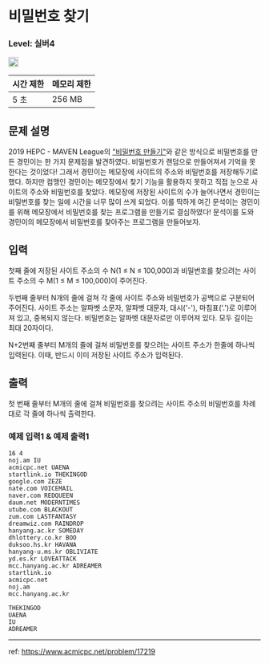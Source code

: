 # 비밀번호 찾기

### Level: 실버4

<img class="left" src="https://d2gd6pc034wcta.cloudfront.net/tier/7.svg" style="width: 20px" />

| 시간 제한 | 메모리 제한 |
| -------- | ---------- |
| 5 초 | 256 MB |

## 문제 설명

2019 HEPC - MAVEN League의 ["비밀번호 만들기"](https://www.acmicpc.net/problem/17218)와 같은 방식으로 비밀번호를 만든 경민이는 한 가지 문제점을 발견하였다. 비밀번호가 랜덤으로 만들어져서 기억을 못 한다는 것이었다! 그래서 경민이는 메모장에 사이트의 주소와 비밀번호를 저장해두기로 했다. 하지만 컴맹인 경민이는 메모장에서 찾기 기능을 활용하지 못하고 직접 눈으로 사이트의 주소와 비밀번호를 찾았다. 메모장에 저장된 사이트의 수가 늘어나면서 경민이는 비밀번호를 찾는 일에 시간을 너무 많이 쓰게 되었다. 이를 딱하게 여긴 문석이는 경민이를 위해 메모장에서 비밀번호를 찾는 프로그램을 만들기로 결심하였다! 문석이를 도와 경민이의 메모장에서 비밀번호를 찾아주는 프로그램을 만들어보자.

## 입력

첫째 줄에 저장된 사이트 주소의 수 N(1 ≤ N ≤ 100,000)과 비밀번호를 찾으려는 사이트 주소의 수 M(1 ≤ M ≤ 100,000)이 주어진다.

두번째 줄부터 N개의 줄에 걸쳐 각 줄에 사이트 주소와 비밀번호가 공백으로 구분되어 주어진다. 사이트 주소는 알파벳 소문자, 알파벳 대문자, 대시('-'), 마침표('.')로 이루어져 있고, 중복되지 않는다. 비밀번호는 알파벳 대문자로만 이루어져 있다. 모두 길이는 최대 20자이다.

N+2번째 줄부터 M개의 줄에 걸쳐 비밀번호를 찾으려는 사이트 주소가 한줄에 하나씩 입력된다. 이때, 반드시 이미 저장된 사이트 주소가 입력된다.

## 출력

첫 번째 줄부터 M개의 줄에 걸쳐 비밀번호를 찾으려는 사이트 주소의 비밀번호를 차례대로 각 줄에 하나씩 출력한다.

### 예제 입력1 & 예제 출력1

```text
16 4
noj.am IU
acmicpc.net UAENA
startlink.io THEKINGOD
google.com ZEZE
nate.com VOICEMAIL
naver.com REDQUEEN
daum.net MODERNTIMES
utube.com BLACKOUT
zum.com LASTFANTASY
dreamwiz.com RAINDROP
hanyang.ac.kr SOMEDAY
dhlottery.co.kr BOO
duksoo.hs.kr HAVANA
hanyang-u.ms.kr OBLIVIATE
yd.es.kr LOVEATTACK
mcc.hanyang.ac.kr ADREAMER
startlink.io
acmicpc.net
noj.am
mcc.hanyang.ac.kr

```

```text
THEKINGOD
UAENA
IU
ADREAMER

```

---

ref: https://www.acmicpc.net/problem/17219